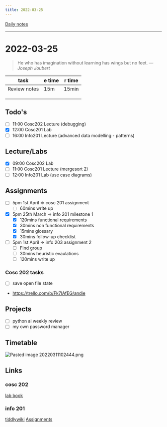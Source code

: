 ```yaml
---
title: 2022-03-25
---
```

[Daily notes](content/notes/daily-notes.md)

---

# 2022-03-25
> He who has imagination without learning has wings but no feet. — <cite>Joseph Joubert</cite>

| task                     | e time | r time |
| ------------------------ | ------ | ------ |
| Review notes             | 15m    | 15min  |
|                          |        |        |
|                          |        |        |
|                          |        |        |

## Todo's
- [ ] 11:00 Cosc202 Lecture (debugging)
- [x] 12:00 Cosc201 Lab
- [ ] 16:00 Info201 Lecture (advanced data modelling - patterns)

## Lecture/Labs
- [x] 09:00 Cosc202 Lab
- [ ] 11:00 Cosc201 Lecture (mergesort 2)
- [ ] 12:00 Info201 Lab (use case diagrams)

## Assignments
- [ ] 5pm 1st April       ⇒ cosc 201 assignment
	- [ ] 60mins write up
- [x] 5pm 25th March      ⇒ info 201 milestone 1
	- [x] 120mins functional requirements
	- [x] 30mins non functional requirements
	- [x] 15mins glossary
	- [x] 30mins follow-up checklist
- [ ] 5pm 1st April       ⇒ info 203 assignment 2
	- [ ] Find group
	- [ ] 30mins heuristic evaulations
	- [ ] 120mins write up
	
### Cosc 202 tasks
- [ ] save open file state
- https://trello.com/b/Fk7lAfEG/andie

## Projects
- [ ] python ai weekly review
- [ ] my own password manager

## Timetable
![Pasted image 20220311102444.png](None)

## Links
### cosc 202 
[lab book](https://cosc202.cspages.otago.ac.nz/lab-book/COSC202LabBook.pdf)

### info 201
[tiddlywiki](https://isgb.otago.ac.nz/infosci/INFO201/labs_release/raw/master/output/info201_labs.html#)
[Assignments](https://isgb.otago.ac.nz/info201/shared/assignments_release/raw/master/output/INFO201_Assignments.html)
